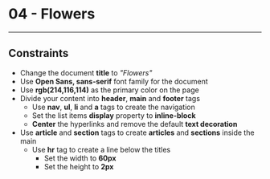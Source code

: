 ﻿# 04 - Flowers
------


## Constraints
* Change the document **title** to *"Flowers"*
* Use **Open Sans, sans-serif** font family for the document
* Use **rgb(214,116,114)** as the primary color on the page
* Divide your content into **header**, **main** and **footer** tags
    * Use **nav**, **ul**, **li** and **a** tags to create the navigation
    * Set the list items **display** property to **inline-block**
	* **Center** the hyperlinks and remove the default **text decoration**
* Use **article** and **section** tags to create  **articles** and **sections** inside the main
    * Use **hr** tag to create а line below the titles 
		* Set the width to **60px** 
		* Set the height to **2px**
    
